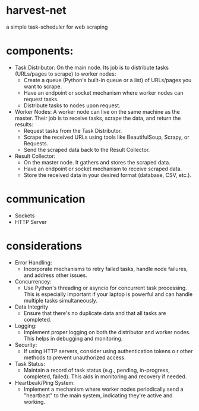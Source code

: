 # harvest-net
a simple task-scheduler for web scraping

#  components:
- Task Distributor: On the main node. Its job is to distribute tasks (URLs/pages to scrape) to worker nodes:
    - Create a queue (Python's built-in queue or a list) of URLs/pages you want to scrape.
    - Have an endpoint or socket mechanism where worker nodes can request tasks.
    - Distribute tasks to nodes upon request.
- Worker Nodes: A worker node can live on the same machine as the master. Their job is to receive tasks, scrape the data, and return the results:
    - Request tasks from the Task Distributor.
    - Scrape the received URLs using tools like BeautifulSoup, Scrapy, or Requests.
    - Send the scraped data back to the Result Collector.
- Result Collector: 
    - On the master node. It gathers and stores the scraped data.
    - Have an endpoint or socket mechanism to receive scraped data.
    - Store the received data in your desired format (database, CSV, etc.).


# communication 
- Sockets
- HTTP Server

# considerations
- Error Handling:
    - Incorporate mechanisms to retry failed tasks, handle node failures, and address other issues.
- Concurrencey:
    - Use Python's threading or asyncio for concurrent task processing. This is especially important if your laptop is powerful and can handle multiple tasks simultaneously.
- Data Integrity
    - Ensure that there's no duplicate data and that all tasks are completed.
- Logging:
    -  Implement proper logging on both the distributor and worker nodes. This helps in debugging and monitoring.
- Security:
    - If using HTTP servers, consider using authentication tokens o r other methods to prevent unauthorized access.
- Task Status:
    - Maintain a record of task status (e.g., pending, in-progress, completed, failed). This aids in monitoring and recovery if needed.
- Heartbeak/Ping System:
    - Implement a mechanism where worker nodes periodically send a "heartbeat" to the main system, indicating they're active and working.

